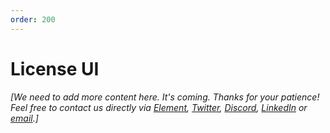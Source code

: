 ```yaml
---
order: 200
---
```


# License UI

_[We need to add more content here. It's coming. Thanks for your patience! Feel free to contact us directly via [Element](https://matrix.to/#/@julienbrg:matrix.org), [Twitter](https://twitter.com/julienbrg), [Discord](https://discord.gg/xw9dCeQ94Y), [LinkedIn](https://www.linkedin.com/in/julienberanger/) or [email](mailto:julien@ato.network).]_
